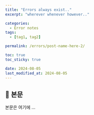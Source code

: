 ```yaml
---
title: "Errors always exist.."
excerpt: "wherever whenever however.."

categories:
  - Error notes
tags:
  - [tag1, tag2]

permalink: /errors/post-name-here-2/

toc: true
toc_sticky: true

date: 2024-08-05
last_modified_at: 2024-08-05
---
```


## 🦥 본문

본문은 여기에 ...
